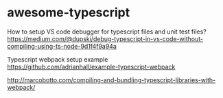 # awesome-typescript

How to setup VS code debugger for typescript files and  unit test files?  
https://medium.com/@dupski/debug-typescript-in-vs-code-without-compiling-using-ts-node-9d1f4f9a94a

Typescript webpack setup example  
https://github.com/adrianhall/example-typescript-webpack

http://marcobotto.com/compiling-and-bundling-typescript-libraries-with-webpack/
